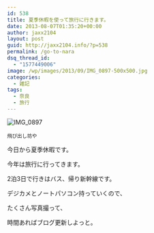 ```yaml
---
id: 538
title: 夏季休暇を使って旅行に行きます。
date: 2013-08-07T01:35:20+00:00
author: jaxx2104
layout: post
guid: http://jaxx2104.info/?p=538
permalink: /go-to-nara
dsq_thread_id:
  - "1577449006"
image: /wp/images/2013/09/IMG_0897-500x500.jpg
categories:
  - 雑記
tags:
  - 奈良
  - 旅行
---
```

<img src="/images/2013/08/IMG_0897-500x500.jpg" alt="IMG_0897" class="img-rounded aligncenter size-large wp-image-542" srcset="/images/2013/08/IMG_0897-500x500.jpg 500w, /images/2013/08/IMG_0897-150x150.jpg 150w, /images/2013/08/IMG_0897-300x300.jpg 300w" sizes="(max-width: 500px) 100vw, 500px" />
  
<small>飛び出し坊や</small>

今日から夏季休暇です。
  
今年は旅行に行ってきます。
  
2泊3日で行きはバス、帰り新幹線です。

デジカメとノートパソコン持っていくので、
  
たくさん写真撮って、
  
時間あればブログ更新しよっと。